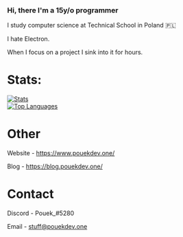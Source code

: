 ### Hi, there I'm a 15y/o programmer
I study computer science at Technical School in Poland 🇵🇱 


I hate Electron.


When I focus on a project I sink into it for hours.

# Stats:

[![Stats](https://github-readme-stats.vercel.app/api?username=PouekDEV&show_icons=true&theme=dark)](https://github.com/PouekDEV)
<br>
[![Top Languages](https://github-readme-stats.vercel.app/api/top-langs/?username=PouekDEV&layout=compact&theme=dark&card_width=495)](https://github.com/PouekDEV)


# Other
Website - https://www.pouekdev.one/


Blog - https://blog.pouekdev.one/


# Contact
Discord - Pouek_#5280


Email - stuff@pouekdev.one
